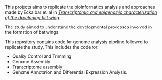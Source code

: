 This projects aims to replicate the bioinformatics analysis and approaches made by  Eckalbar et. al in [*Transcriptomic and epigenomic characterization of the developing bat wing*](https://www.nature.com/articles/ng.3537).


The study aimed to understand the developmental processes involved in the formation of bat wings

This repository contains code for genome analysis pipeline followed to replicate the study. This includes the code for:


* Quality Control and Trimming
* Genome Assembly
* Transcriptome assembly
* Genome Annotation and Differential Expression Analysis.
